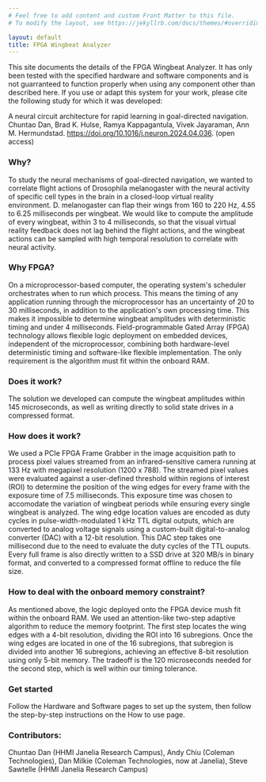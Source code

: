 ```yaml
---
# Feel free to add content and custom Front Matter to this file.
# To modify the layout, see https://jekyllrb.com/docs/themes/#overriding-theme-defaults

layout: default
title: FPGA Wingbeat Analyzer
---
```


This site documents the details of the FPGA Wingbeat Analyzer. It has only been tested with the specified hardware and software components and is not guarranteed to function properly when using any component other than described here. If you use or adapt this system for your work, please cite the following study for which it was developed: 

A neural circuit architecture for rapid learning in goal-directed navigation. 
Chuntao Dan, Brad K. Hulse, Ramya Kappagantula, Vivek Jayaraman, Ann M. Hermundstad. https://doi.org/10.1016/j.neuron.2024.04.036. (open access)


### Why?
To study the neural mechanisms of goal-directed navigation, we wanted to correlate flight actions of Drosophila melanogaster with the neural activity of specific cell types in the brain in a closed-loop virtual reality environment. D. melanogaster can flap their wings from 160 to 220 Hz, 4.55 to 6.25 milliseconds per wingbeat. We would like to compute the amplitude of every wingbeat, within 3 to 4 milliseconds, so that the visual virtual reality feedback does not lag behind the flight actions, and the wingbeat actions can be sampled with high temporal resolution to correlate with neural activity.

### Why FPGA?
On a microprocessor-based computer, the operating system's scheduler orchestrates when to run which process. This means the timing of any application running through the microprocessor has an uncertainty of 20 to 30 milliseconds, in addition to the application's own processing time. This makes it impossible to determine wingbeat amplitudes with deterministic timing and under 4 milliseconds. Field-programmable Gated Array (FPGA) technology allows flexible logic deployment on embedded devices, independent of the microprocessor, combining both hardware-level deterministic timing and software-like flexible implementation. The only requirement is the algorithm must fit within the onboard RAM.

### Does it work?
The solution we developed can compute the wingbeat amplitudes within 145 microseconds, as well as writing directly to solid state drives in a compressed format.

### How does it work?
We used a PCIe FPGA Frame Grabber in the image acquisition path to process pixel values streamed from an infrared-sensitive camera running at 133 Hz with megapixel resolution (1200 x 788). The streamed pixel values were evaluated against a user-defined threshold within regions of interest (ROI) to determine the position of the wing edges for every frame with the exposure time of 7.5 milliseconds. This exposure time was chosen to accomodate the variation of wingbeat periods while ensuring every single wingbeat is analyzed. The wing edge location values are encoded as duty cycles in pulse-width-modulated 1 kHz TTL digital outputs, which are converted to analog voltage signals using a custom-built digital-to-analog converter (DAC) with a 12-bit resolution. This DAC step takes one millisecond due to the need to evaluate the duty cycles of the TTL ouputs. Every full frame is also directly written to a SSD drive at 320 MB/s in binary format, and converted to a compressed format offline to reduce the file size.

### How to deal with the onboard memory constraint?
As mentioned above, the logic deployed onto the FPGA device mush fit within the onboard RAM. We used an attention-like two-step adaptive algorithm to reduce the memory footprint. The first step locates the wing edges with a 4-bit resolution, dividing the ROI into 16 subregions. Once the wing edges are located in one of the 16 subregions, that subregion is divided into another 16 subregions, achieving an effective 8-bit resolution using only 5-bit memory. The tradeoff is the 120 microseconds needed for the second step, which is well within our timing tolerance.

### Get started
Follow the Hardware and Software pages to set up the system, then follow the step-by-step instructions on the How to use page. 

### Contributors:
Chuntao Dan (HHMI Janelia Research Campus), Andy Chiu (Coleman Technologies), Dan Milkie (Coleman Technologies, now at Janelia), Steve Sawtelle (HHMI Janelia Research Campus)


